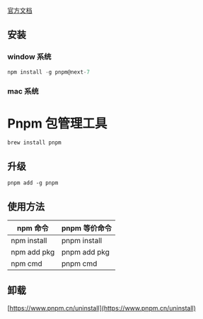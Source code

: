 [官方文档](https://www.pnpm.cn/installation)

## 安装

### window 系统

```javascript
npm install -g pnpm@next-7
```

### mac 系统

# Pnpm 包管理工具

```shell
brew install pnpm
```

## 升级

```shell
pnpm add -g pnpm
```

## 使用方法

| npm 命令    | pnpm 等价命令 |
| ----------- | ------------- |
| npm install | pnpm install  |
| npm add pkg | pnpm add pkg  |
| npm cmd     | pnpm cmd      |

## 卸载

[https://www.pnpm.cn/uninstall](https://www.pnpm.cn/uninstall)

<!-- ## 参考文档： -->
<!-- [为什么推荐使用pnpm](https://zhuanlan.zhihu.com/p/419399115) -->
<!-- [什么是pnpm？](https://www.jianshu.com/p/a805e182798f) -->
